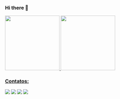 ### Hi there 👋

<!--
**regianenogueira/regianenogueira** is a ✨ _special_ ✨ repository because its `README.md` (this file) appears on your GitHub profile.

Here are some ideas to get you started:

- 🔭 I’m currently working on ...
- 🌱 I’m currently learning ...
- 👯 I’m looking to collaborate on ...
- 🤔 I’m looking for help with ...
- 💬 Ask me about ...
- 📫 How to reach me: ...
- 😄 Pronouns: ...
- ⚡ Fun fact: ...
-->
 
  
<div>
<a href="https://github.com/regianenogueira">
<img height="180em" src="https://github-readme-stats.vercel.app/api/top-langs/?username=regianenogueira&layout=compact&langs_count=7&theme=dracula"/>
<img height="180em" src="https://github-readme-stats.vercel.app/api?username=regianenogueira&show_icons=true&theme=dracula&include_all_commits=true&count_private=true"/>
</div>
  
  
### Contatos:

<div>
<a href="https://www.instagram.com/qaengineertools/" target="_blank"><img src="https://img.shields.io/badge/-Instagram-%23E4405F?style=for-the-badge&logo=instagram&logoColor=white" target="_blank"></a>
<a href="https://twitter.com/QAEngineerTools" target="_blank"><img src="https://img.shields.io/badge/Twitch-9146FF?style=for-the-badge&logo=twitch&logoColor=white" target="_blank"></a>
<a href = "mailto:qaengineertools@gmail.com"><img src="https://img.shields.io/badge/Gmail-D14836?style=for-the-badge&logo=gmail&logoColor=white" target="_blank"></a>
<a href="https://www.linkedin.com/in/regiane-nogueira-a4059812/" target="_blank"><img src="https://img.shields.io/badge/-LinkedIn-%230077B5?style=for-the-badge&logo=linkedin&logoColor=white" target="_blank"></a>   
</div>
